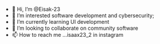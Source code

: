 - 👋 Hi, I’m @Eisak-23
- 👀 I’m interested software development and cybersecurity;
- 🌱 I’m currently learning UI development
- 💞️ I’m looking to collaborate on community software 
- 📫 How to reach me ...isaax23_2 in instagram

<!---
Eisak-23/Eisak-23 is a ✨ special ✨ repository because its `README.md` (this file) appears on your GitHub profile.
You can click the Preview link to take a look at your changes.
--->
